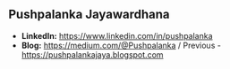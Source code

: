 Pushpalanka Jayawardhana
-------------------------------------------------------------------------------------------------
* **LinkedIn:** https://www.linkedin.com/in/pushpalanka
* **Blog:** https://medium.com/@Pushpalanka / Previous - https://pushpalankajaya.blogspot.com

